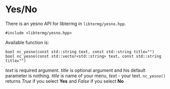 # Yes/No
There is an yesno API for libtermg in `libtermg/yesno.hpp`.
```
#include <libtermg/yesno.hpp>
```
Available function is:
```
bool nc_yesno(const std::string text, const std::string title="")
bool nc_yesno(const std::vector<std::string> text, const std::string title="")
```
*text* is required argument. *title* is optional argument and his default parameter is nothing.
*title* is name of your menu, *text* - your text.
`nc_yesno()` returns *True* if you select **Yes** and *False* if you select **No**
